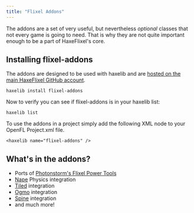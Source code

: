 ```yaml
---
title: "Flixel Addons"
---
```

The addons are a set of very useful, but nevertheless *optional* classes that not every game is going to need. That is why they are not quite important enough to be a part of HaxeFlixel's core.

## Installing flixel-addons

The addons are designed to be used with haxelib and are [hosted on the main HaxeFlixel GitHub account](https://github.com/HaxeFlixel/flixel-addons).

```
haxelib install flixel-addons
```

Now to verify you can see if flixel-addons is in your haxelib list:

```
haxelib list
```

To use the addons in a project simply add the following XML node to your OpenFL Project.xml file.

```
<haxelib name="flixel-addons" />
```

## What's in the addons?

- Ports of [Photonstorm's Flixel Power Tools](http://www.photonstorm.com/flixel-power-tools)
- [Nape](https://github.com/HaxeFlixel/nape-haxe4/) Physics integration
- [Tiled](http://www.mapeditor.org/) integration
- [Ogmo](http://www.ogmoeditor.com/) integration
- [Spine](http://esotericsoftware.com/) integration
- and much more!
